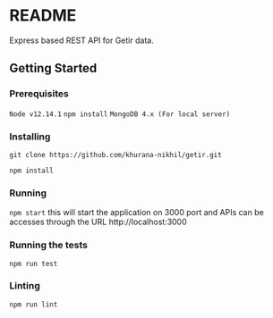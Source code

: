 # README #

Express based REST API for Getir data.

## Getting Started

### Prerequisites
`Node v12.14.1`
`npm install`
`MongoDB 4.x (For local server)` 

### Installing
`git clone https://github.com/khurana-nikhil/getir.git`

`npm install`

### Running
`npm start`
this will start the application on 3000 port and APIs can be accesses through the URL http://localhost:3000

### Running the tests
`npm run test`

### Linting
`npm run lint`
